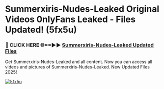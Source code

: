 # Summerxiris-Nudes-Leaked Original Videos 0nlyFans Leaked - Files Updated! (5fx5u)

<h3>🔴 CLICK HERE 🌐==►► <a href="https://tinyurl.com/4mcuefdz" rel="nofollow">Summerxiris-Nudes-Leaked Updated Files</a></h3>

Get Summerxiris-Nudes-Leaked and all content. Now you can access all videos and pictures of Summerxiris-Nudes-Leaked. New Updated Files 2025!

[![5fx5u](https://i.imgur.com/StAQSOY.gif)](https://tinyurl.com/4mcuefdz)
